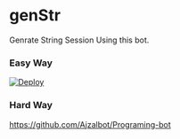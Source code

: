 # genStr
Genrate String Session Using this bot.

### Easy Way
[![Deploy](https://www.herokucdn.com/deploy/button.svg)](https://heroku.com/deploy?template=)
### Hard Way
https://github.com/Ajzalbot/Programing-bot
